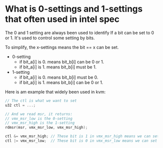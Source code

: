 # What is 0-settings and 1-settings that often used in intel spec

The 0 and 1 setting are always been used to identify If a bit can be set to 0 or 1. It's used to control some setting by bits.

To simplify, the x-settings means the bit == x can be set.

* 0-setting
  * if bit_a[i] is 0. means bit_b[i] can be 0 or 1.
  * if bit_a[i] is 1. means bit_b[i] must be 1.
* 1-setting
  * if bit_a[i] is 0. means bit_b[i] must be 0.
  * if bit_a[i] is 1. means bit_b[i] can be 0 or 1.

Here is am example that widely been used in kvm:

```C
// The ctl is what we want to set
u32 ctl = ...;

// And we read msr, it returns:
// vmx_msr_low is the 0-setting
// vmx_msr_high is the 1-setting
rdmsr(msr, vmx_msr_low, vmx_msr_high);

ctl &= vmx_msr_high; // These bit is 1 in vmx_msr_high means we can set these bit
ctl |= vmx_msr_low;  // These bit is 0 in vmx_msr_low means we can set it, bit is 1 means we must set it to 1.
```

